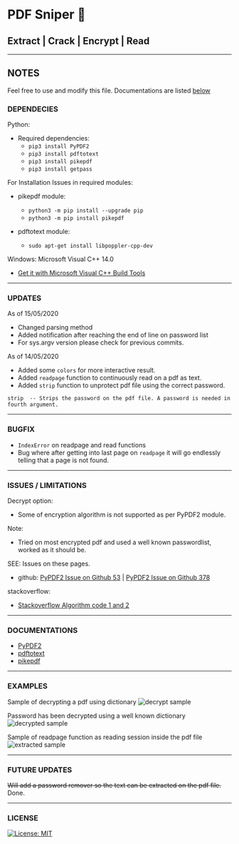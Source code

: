# PDF Sniper 🏹

## Extract | Crack | Encrypt | Read 


---

## NOTES

Feel free to use and modify this file. Documentations are listed [below](#documentations)

### DEPENDECIES

Python:
- Required dependencies:
    - ```pip3 install PyPDF2```
    - ```pip3 install pdftotext```
    - ```pip3 install pikepdf```
    - ```pip3 install getpass```


For Installation Issues in required modules:
- pikepdf module:
    - ```python3 -m pip install --upgrade pip```
    - ```python3 -m pip install pikepdf```

- pdftotext module:
    - ```sudo apt-get install libpoppler-cpp-dev```
        
Windows: Microsoft Visual C++ 14.0
- [Get it with Microsoft Visual C++ Build Tools](https://visualstudio.microsoft.com/visual-cpp-build-tools/)


---

### UPDATES

As of 15/05/2020

- Changed parsing method
- Added notification after reaching the end of line on password list
- For sys.argv version please check for previous commits. 

As of 14/05/2020
- Added some `colors` for more interactive result.
- Added `readpage` function to continuously read on a pdf as text.
- Added `strip` function to unprotect pdf file using the correct password.

```strip  -- Strips the password on the pdf file. A password is needed in fourth argument.```


---

### BUGFIX
- `IndexError` on readpage and read functions
- Bug where after getting into last page on `readpage` it will go endlessly telling that a page is not found.

---

### ISSUES / LIMITATIONS
Decrypt option: 

- Some of encryption algorithm is not supported as per PyPDF2 module.     

Note: 
- Tried on most encrypted pdf and used a well known passwordlist, worked as it should be.

SEE: Issues on these pages.
- github: [PyPDF2 Issue on Github 53](https://github.com/mstamy2/PyPDF2/issues/53) | [PyPDF2 Issue on Github 378](https://github.com/mstamy2/PyPDF2/issues/378)

stackoverflow:
- [Stackoverflow Algorithm code 1 and 2](https://stackoverflow.com/questions/50751267/only-algorithm-code-1-and-2-are-supported)


---

### DOCUMENTATIONS

- [PyPDF2](https://pythonhosted.org/PyPDF2/PdfFileReader.html)
- [pdftotext](https://pypi.org/project/pdftotext/)
- [pikepdf](https://pypi.org/project/pikepdf/)


---

### EXAMPLES

Sample of decrypting a pdf using dictionary
![decrypt sample](https://github.com/catx0rr/python-scripts/blob/master/pdfsniper/images/decrypt.PNG)

Password has been decrypted using a well known dictionary
![decrypted sample](https://github.com/catx0rr/python-scripts/blob/master/pdfsniper/images/decrypted.PNG)

Sample of readpage function as reading session inside the pdf file
![extracted sample](https://github.com/catx0rr/python-scripts/blob/master/pdfsniper/images/readpage.PNG)


---

### FUTURE UPDATES 

~~Will add a password remover so the text can be extracted on the pdf file.~~ Done.


---
### LICENSE

[![License: MIT](https://img.shields.io/badge/License-MIT-yellow.svg)](https://opensource.org/licenses/MIT)